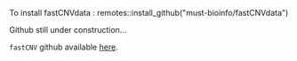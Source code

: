 To install fastCNVdata : remotes::install_github("must-bioinfo/fastCNVdata")

Github still under construction...


`fastCNV` github available [here](https://github.com/must-bioinfo/fastCNV).

